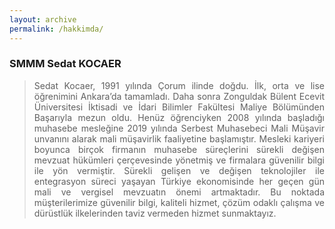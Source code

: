 ```yaml
---
layout: archive
permalink: /hakkimda/
---
```


<style>
blockquote p {
  line-height: inherit;
  text-align: justify;
}
</style>

### SMMM Sedat KOCAER

> Sedat Kocaer, 1991 yılında Çorum ilinde doğdu. İlk, orta ve lise öğrenimini Ankara’da tamamladı. Daha sonra Zonguldak Bülent Ecevit Üniversitesi İktisadi ve İdari Bilimler Fakültesi Maliye Bölümünden Başarıyla mezun oldu. Henüz öğrenciyken 2008 yılında başladığı muhasebe mesleğine 2019 yılında Serbest Muhasebeci Mali Müşavir unvanını alarak mali müşavirlik faaliyetine başlamıştır. Mesleki kariyeri boyunca birçok firmanın muhasebe süreçlerini sürekli değişen mevzuat hükümleri çerçevesinde yönetmiş ve firmalara güvenilir bilgi ile yön vermiştir. Sürekli gelişen ve değişen teknolojiler ile entegrasyon süreci yaşayan Türkiye ekonomisinde her geçen gün mali ve vergisel mevzuatın önemi artmaktadır. Bu noktada müşterilerimize güvenilir bilgi, kaliteli hizmet, çözüm odaklı çalışma ve dürüstlük ilkelerinden taviz vermeden hizmet sunmaktayız.
